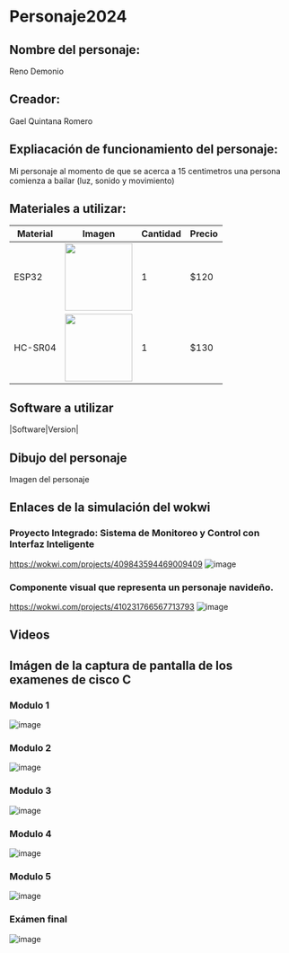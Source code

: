 # Personaje2024

## Nombre del personaje:
Reno Demonio

## Creador:
Gael Quintana Romero

## Expliacación de funcionamiento del personaje:
Mi personaje al momento de que se acerca a 15 centimetros una persona comienza a bailar (luz, sonido y movimiento)

## Materiales a utilizar:
|Material | Imagen | Cantidad |Precio |
|--|--|--|--|
|ESP32|<img src="https://github.com/user-attachments/assets/32e36f85-9e75-4b46-9af0-002f56633eb7" width="120"/>|1|$120|
|HC-SR04|<img src="https://github.com/user-attachments/assets/f0885ad1-58f5-431d-828b-bf01f25ffe03" width="120"/>|1|$130|

## Software a utilizar
|Software|Version|
## Dibujo del personaje
Imagen del personaje

## Enlaces de la simulación del wokwi
### Proyecto Integrado: Sistema de Monitoreo y Control con Interfaz Inteligente
https://wokwi.com/projects/409843594469009409
![image](https://github.com/user-attachments/assets/7cdb1d26-2811-48f0-84f6-b09108106fdc)

### Componente visual que representa un personaje navideño.
https://wokwi.com/projects/410231766567713793
![image](https://github.com/user-attachments/assets/373dedb0-c671-4c28-a165-3a2ea2561495)
## Videos

## Imágen de la captura de pantalla de los examenes de cisco C
### Modulo 1
![image](https://github.com/user-attachments/assets/8eb709b4-9eed-48b5-b1b0-8d1e88a135e8)
### Modulo 2
![image](https://github.com/user-attachments/assets/82cce452-57e8-428b-bea5-d99c4cb4e7dc)
### Modulo 3
![image](https://github.com/user-attachments/assets/656958a0-2446-460b-8fc5-9cedb17fae64)
### Modulo 4
![image](https://github.com/user-attachments/assets/0b0f2f08-e9d8-4cba-a254-86b1a6818bc8)
### Modulo 5
![image](https://github.com/user-attachments/assets/293373b4-0eee-48f1-a8ac-c5cbaa0d64c4)
### Exámen final
![image](https://github.com/user-attachments/assets/09eae099-a483-4053-a4d5-990a611960fc)

